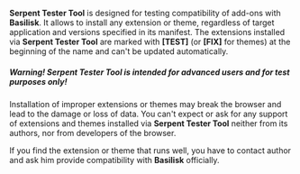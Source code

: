 **Serpent Tester Tool** is designed for testing compatibility of add-ons with **Basilisk**. It allows to install any extension or theme, regardless of target application and versions specified in its manifest. The extensions installed via **Serpent Tester Tool** are marked with **[TEST]** (or **[FIX]** for themes) at the beginning of the name and can't be updated automatically.

##### Warning! Serpent Tester Tool is intended for advanced users and for test purposes only!

Installation of improper extensions or themes may break the browser and lead to the damage or loss of data. You can't expect or ask for any support of extensions and themes installed via **Serpent Tester Tool** neither from its authors, nor from developers of the browser. 

If you find the extension or theme that runs well, you have to contact author and ask him provide compatibility with **Basilisk** officially.

